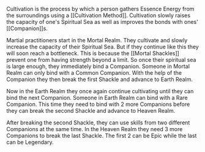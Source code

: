 Cultivation is the process by which a person gathers Essence Energy from the surroundings using a [[Cultivation Method]].  Cultivation slowly raises the capacity of one's Spiritual Sea as well as improves the bonds with ones' [[Companion]]s. 

Martial practitioners start in the Mortal Realm. They cultivate and slowly increase the capacity of their Spiritual Sea. But if they continue like this they will soon reach a bottleneck. This is because the [[Mortal Shackles]] prevent one from having strength beyond a limit. So once their spiritual sea is large enough, they immediately bind a Companion. Someone in Mortal Realm can only bind with a Common Companion. With the help of the Companion they then break the first Shackle and advance to Earth Realm.

Now in the Earth Realm they once again continue cultivating until they can bind the next Companion. Someone in Earth Realm can bind with a Rare Companion. This time they need to bind with 2 more Companions before they can break the second Shackle and advance to Heaven Realm. 

After breaking the second Shackle, they can use skills from two different Companions at the same time. In the Heaven Realm they need 3 more Companions to break the last Shackle. The first 2 can be Epic while the last can be Legendary.